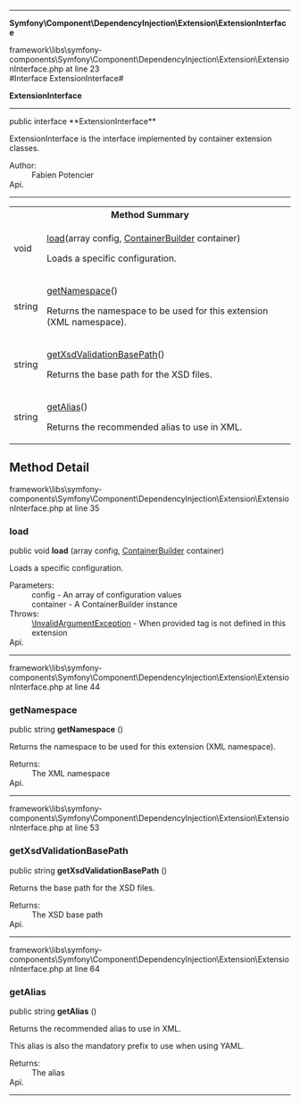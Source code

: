 
- - -

**Symfony\Component\DependencyInjection\Extension\ExtensionInterface**
<div class="location">framework\libs\symfony-components\Symfony\Component\DependencyInjection\Extension\ExtensionInterface.php at line 23</div>
#Interface ExtensionInterface#

**ExtensionInterface**


- - -

<p class="signature">public  interface **ExtensionInterface**</p>

<div class="comment" id="overview_description"><p>ExtensionInterface is the interface implemented by container extension classes.</p></div>

<dl>
<dt>Author:</dt>
<dd>Fabien Potencier <fabien@symfony.com></dd>
<dt>Api.</dt>
</dl>

- - -

<table id="summary_method">
<tr><th colspan="2">Method Summary</th></tr>
<tr>
<td class="type">  void</td>
<td class="description"><p class="name"><a href="#load">load</a>(array config, <a href="../../../../symfony/component/dependencyinjection/containerbuilder.html">ContainerBuilder</a> container)</p><p class="description">Loads a specific configuration.</p></td>
</tr>
<tr>
<td class="type">  string</td>
<td class="description"><p class="name"><a href="#getnamespace">getNamespace</a>()</p><p class="description">Returns the namespace to be used for this extension (XML namespace).</p></td>
</tr>
<tr>
<td class="type">  string</td>
<td class="description"><p class="name"><a href="#getxsdvalidationbasepath">getXsdValidationBasePath</a>()</p><p class="description">Returns the base path for the XSD files.</p></td>
</tr>
<tr>
<td class="type">  string</td>
<td class="description"><p class="name"><a href="#getalias">getAlias</a>()</p><p class="description">Returns the recommended alias to use in XML.
</p></td>
</tr>
</table>

<h2 id="detail_method">Method Detail</h2>
<div class="location">framework\libs\symfony-components\Symfony\Component\DependencyInjection\Extension\ExtensionInterface.php at line 35</div>
<h3 id="load()">load</h3>

public  void **load** (array config, <a href="../../../../symfony/component/dependencyinjection/containerbuilder.html">ContainerBuilder</a> container)<div class="details">
<p>Loads a specific configuration.</p><dl>
<dt>Parameters:</dt>
<dd>config - An array of configuration values</dd>
<dd>container - A ContainerBuilder instance</dd>
<dt>Throws:</dt>
<dd><a href="../../../../symfony/component/dependencyinjection/exception/invalidargumentexception.html">\InvalidArgumentException</a> - When provided tag is not defined in this extension</dd>
<dt>Api.</dt>
</dl>
</div>

- - -

<div class="location">framework\libs\symfony-components\Symfony\Component\DependencyInjection\Extension\ExtensionInterface.php at line 44</div>
<h3 id="getNamespace()">getNamespace</h3>

public  string **getNamespace** ()<div class="details">
<p>Returns the namespace to be used for this extension (XML namespace).</p><dl>
<dt>Returns:</dt>
<dd>The XML namespace</dd>
<dt>Api.</dt>
</dl>
</div>

- - -

<div class="location">framework\libs\symfony-components\Symfony\Component\DependencyInjection\Extension\ExtensionInterface.php at line 53</div>
<h3 id="getXsdValidationBasePath()">getXsdValidationBasePath</h3>

public  string **getXsdValidationBasePath** ()<div class="details">
<p>Returns the base path for the XSD files.</p><dl>
<dt>Returns:</dt>
<dd>The XSD base path</dd>
<dt>Api.</dt>
</dl>
</div>

- - -

<div class="location">framework\libs\symfony-components\Symfony\Component\DependencyInjection\Extension\ExtensionInterface.php at line 64</div>
<h3 id="getAlias()">getAlias</h3>

public  string **getAlias** ()<div class="details">
<p>Returns the recommended alias to use in XML.</p><p>This alias is also the mandatory prefix to use when using YAML.</p><dl>
<dt>Returns:</dt>
<dd>The alias</dd>
<dt>Api.</dt>
</dl>
</div>

- - -

